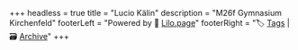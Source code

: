 +++
headless = true
title = "Lucio Kälin"
description = "M26f Gymnasium Kirchenfeld"
footerLeft = "Powered by 💜 [Lilo.page](https://www.lilo.page)"
footerRight = "🏷️ [Tags](/tags/) | 🗃️ [Archive](/posts/)"
+++
